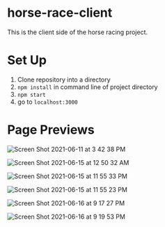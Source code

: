 # horse-race-client

This is the client side of the horse racing project.

# Set Up

1. Clone repository into a directory
2. `npm install` in command line of project directory
3. `npm start`
4. go to `localhost:3000`

# Page Previews

![Screen Shot 2021-06-11 at 3 42 38 PM](https://user-images.githubusercontent.com/63022198/121756077-cd83b780-cacd-11eb-8cd1-778e49732a25.png)

![Screen Shot 2021-06-15 at 12 50 32 AM](https://user-images.githubusercontent.com/63022198/122014312-e3b2a180-cd73-11eb-930a-cb4762dfe539.png)

![Screen Shot 2021-06-15 at 11 55 33 PM](https://user-images.githubusercontent.com/63022198/122172030-3738f400-ce35-11eb-83d8-a7aa180a068b.png)

![Screen Shot 2021-06-15 at 11 55 23 PM](https://user-images.githubusercontent.com/63022198/122172058-4029c580-ce35-11eb-836e-81cd27877d86.png)

![Screen Shot 2021-06-16 at 9 17 27 PM](https://user-images.githubusercontent.com/63022198/122330921-d7038a00-cee8-11eb-849c-6bf80349fc4c.png)

![Screen Shot 2021-06-16 at 9 19 53 PM](https://user-images.githubusercontent.com/63022198/122330926-d965e400-cee8-11eb-8954-f082dfd173ad.png)

